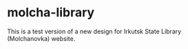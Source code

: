 # molcha-library
This is a test version of a new design for Irkutsk State Library (Molchanovka) website.
